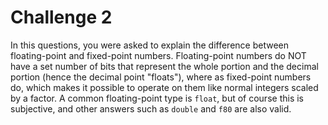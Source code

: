 # Challenge 2
In this questions, you were asked to explain the difference between floating-point and fixed-point numbers. Floating-point numbers do NOT have a set number of bits that represent the whole portion and the decimal portion (hence the decimal point "floats"), where as fixed-point numbers do, which makes it possible to operate on them like normal integers scaled by a factor. A common floating-point type is `float`, but of course this is subjective, and other answers such as `double` and `f80` are also valid.